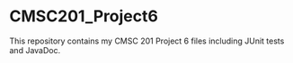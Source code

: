 # CMSC201_Project6
This repository contains my CMSC 201 Project 6 files including JUnit tests and JavaDoc.
